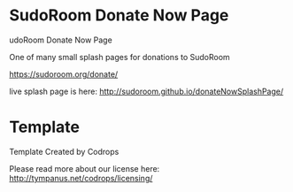 # SudoRoom Donate Now Page

udoRoom Donate Now Page 
 
One of many small splash pages for donations to SudoRoom 
 
https://sudoroom.org/donate/ 
 
live splash page is here: http://sudoroom.github.io/donateNowSplashPage/ 
 
 
# Template  
 
Template Created by Codrops 
 
Please read more about our license here: http://tympanus.net/codrops/licensing/  
